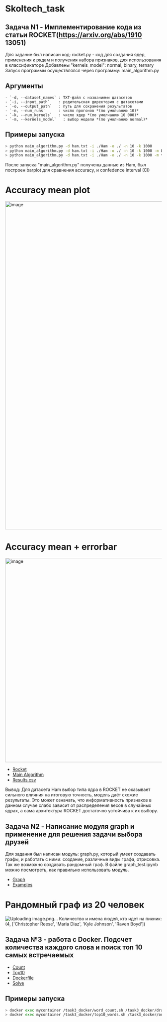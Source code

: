 # Skoltech_task

## Задача N1 - Имплементирование кода из статьи ROCKET(https://arxiv.org/abs/1910 13051)
Для задание был написан код: rocket.py - код для создания ядер, применения к рядам и получения набора признаков, для использования в классификаторе
Добавлены "kernels_model": normal, binary, ternary
Запуск программы осуществлялся через программу: main_algorithm.py

## Аргументы
```
- `-d, --dataset_names` : TXT-файл с названиями датасетов  
- `-i, --input_path`    : родительская директория с датасетами  
- `-o, --output_path`   : путь для сохранения результатов  
- `-n, --num_runs`      : число прогонов *(по умолчанию 10)*  
- `-k, --num_kernels`   : число ядер *(по умолчанию 10 000)*  
- `-m, --kernels_model`   : выбор модели *(по умолчанию normal)*
```

## Примеры запуска
```bash
> python main_algorithm.py -d ham.txt -i ./Ham -o ./ -n 10 -k 1000
> python main_algorithm.py -d ham.txt -i ./Ham -o ./ -n 10 -k 1000 -m binary
> python main_algorithm.py -d ham.txt -i ./Ham -o ./ -n 10 -k 1000 -m ternary
```

После запуска "main_algorithm.py" получены данные из Ham, был построен barplot для сравнения accuracy, и confedence interval (CI)

# Accuracy mean plot
<img width="1621" height="1054" alt="image" src="https://github.com/user-attachments/assets/b66c26f1-2baa-4ee0-9ef9-cea230618abc" />

# Accuracy mean + errorbar
<img width="739" height="656" alt="image" src="https://github.com/user-attachments/assets/3e026656-c57f-4e76-97e9-2e65837ec76b" />

* [Rocket](task1_rocket/rocket.py)
* [Main Algorithm](task1_rocket/main_algorithm.py)
* [Results csv](task1_rocket/resample_results.csv)

Вывод: Для датасета Ham выбор типа ядра в ROCKET не оказывает сильного влияния на итоговую точность, модель даёт схожие результаты. Это может означать, что информативность признаков в данном случае слабо зависит от распределения весов в случайных ядрах, а сама архитектура ROCKET достаточно устойчива к их выбору. 

## Задача N2 - Написание модуля graph и применение для решения задачи выбора друзей
Для задания был написан модуль: graph.py, который умеет создавать графы, и работать с ними: создание, различные виды графа, отрисовка. Так же возможно создавать рандомный граф. В файле graph_test.ipynb можно посмотреть, как правильно использовать модуль.

* [Graph](task2_graph/Graph.py)
* [Examples](task2_graph/graph_test.py)

# Рандомный граф из 20 человек
![Uploading image.png…]()
Количество и имена людей, кто идет на пикник: (4, ['Christopher Reese', 'Maria Diaz', 'Kyle Johnson', 'Raven Boyd'])

## Задача №3 - работа с Docker. Подсчет количества каждого слова и поиск топ 10 самых встречаемых

* [Count](task3_docker/word_count.sh)
* [Top10](task3_docker/top10_words.sh)
* [Dockerfile](task3_docker/Dockerfile)
* [Solve](task3_docker/output)

## Примеры запуска
```bash
> docker exec mycontainer /task3_docker/word_count.sh /task3_docker/dracula.txt /task3_docker/output
> docker exec mycontainer /task3_docker/top10_words.sh /task3_docker/output/word_count.txt /task3_docker/output
```
